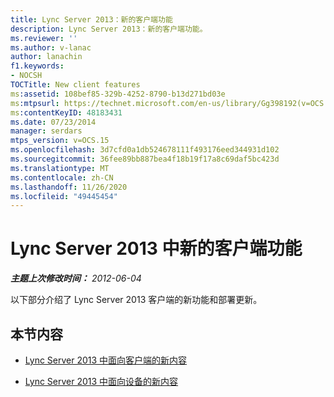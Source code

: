 ```yaml
---
title: Lync Server 2013：新的客户端功能
description: Lync Server 2013：新的客户端功能。
ms.reviewer: ''
ms.author: v-lanac
author: lanachin
f1.keywords:
- NOCSH
TOCTitle: New client features
ms:assetid: 108bef85-329b-4252-8790-b13d271bd03e
ms:mtpsurl: https://technet.microsoft.com/en-us/library/Gg398192(v=OCS.15)
ms:contentKeyID: 48183431
ms.date: 07/23/2014
manager: serdars
mtps_version: v=OCS.15
ms.openlocfilehash: 3d7cfd0a1db524678111f493176eed344931d102
ms.sourcegitcommit: 36fee89bb887bea4f18b19f17a8c69daf5bc423d
ms.translationtype: MT
ms.contentlocale: zh-CN
ms.lasthandoff: 11/26/2020
ms.locfileid: "49445454"
---
```

# <a name="new-client-features-in-lync-server-2013"></a>Lync Server 2013 中新的客户端功能

<div data-xmlns="http://www.w3.org/1999/xhtml">

<div class="topic" data-xmlns="http://www.w3.org/1999/xhtml" data-msxsl="urn:schemas-microsoft-com:xslt" data-cs="https://msdn.microsoft.com/">

<div data-asp="https://msdn2.microsoft.com/asp">



</div>

<div id="mainSection">

<div id="mainBody">

<span> </span>

_**主题上次修改时间：** 2012-06-04_

以下部分介绍了 Lync Server 2013 客户端的新功能和部署更新。

<div>

## <a name="in-this-section"></a>本节内容

  - [Lync Server 2013 中面向客户端的新内容](lync-server-2013-what-s-new-for-clients.md)

  - [Lync Server 2013 中面向设备的新内容](lync-server-2013-what-s-new-for-devices.md)

</div>

</div>

<span> </span>

</div>

</div>

</div>

